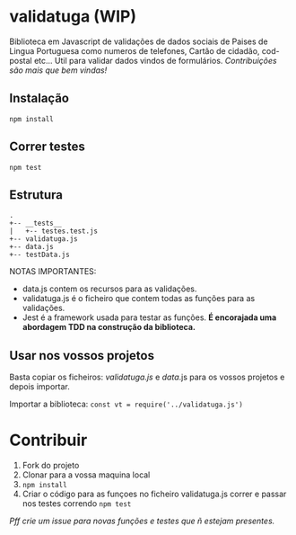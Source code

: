 # validatuga (WIP)

Biblioteca em Javascript de validações de dados sociais de Paises de Lingua Portuguesa como numeros de telefones, Cartão de cidadão, cod-postal etc...
Util para validar dados vindos de formulários.
*Contribuições são mais que bem vindas!*

## Instalação

`npm install`

## Correr testes

`npm test`

## Estrutura

```
.
+-- __tests__
|   +-- testes.test.js
+-- validatuga.js
+-- data.js
+-- testData.js

```
NOTAS IMPORTANTES:
- data.js contem os recursos para as validações.
- validatuga.js é o ficheiro que contem todas as funções para as validações.
- Jest é a framework usada para testar as funções. **É encorajada uma abordagem TDD na construção da biblioteca.**

## Usar nos vossos projetos
Basta copiar os ficheiros:
*validatuga.js* e *data*.js para os vossos projetos e depois importar.

Importar a biblioteca: 
`const vt = require('../validatuga.js')`

# Contribuir

1. Fork do projeto
2. Clonar para a vossa maquina local
3. `npm install`
4. Criar o código para as funçoes no ficheiro validatuga.js correr e passar nos testes correndo `npm test`

*Pff crie um issue para novas funções e testes que ñ estejam presentes.*
